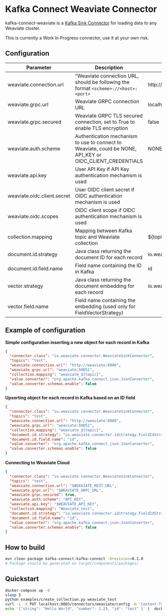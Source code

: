 # Kafka Connect Weaviate Connector

kafka-connect-weaviate is a [Kafka Sink Connector](http://kafka.apache.org/documentation.html#connect)
for loading data to any Weaviate cluster.

This is currently a Work In Progress connector, use it at your own risk.

## Configuration

| Parameter                   | Description                                                                                               | Default value                                         |
|-----------------------------|-----------------------------------------------------------------------------------------------------------|-------------------------------------------------------|
| weaviate.connection.url     | "Weaviate connection URL, should be following the format `<scheme>://<host>:<port>`                       | http://localhost:8080                                 |
| weaviate.grpc.url           | Weaviate GRPC connection URL                                                                              | localhost:50051                                       |
| weaviate.grpc.secured       | Weaviate GRPC TLS secured connection, set to True to enable TLS encryption                                | false                                                 |
| weaviate.auth.scheme        | Authentication mechanism to use to connect to Weaviate, could be NONE, API_KEY or OIDC_CLIENT_CREDENTIALS | NONE                                                  |
| weaviate.api.key            | User API Key if API Key authentication mechanism is used                                                  |                                                       |
| weaviate.oidc.client.secret | User OIDC client secret if OIDC authentication mechanism is used                                          |                                                       |
| weaviate.oidc.scopes        | OIDC client scope if OIDC authentication mechanism is used                                                |                                                       |
| collection.mapping          | Mapping between Kafka topic and Weaviate collection                                                       | ${topic}                                              |
| document.id.strategy        | Java class returning the document ID for each record                                                      | io.weaviate.connector.idstrategy.NoIdStrategy         |
| document.id.field.name      | Field name containing the ID in Kafka                                                                     | id                                                    |
| vector.strategy             | Java class returning the document embedding for each record                                               | io.weaviate.connector.vectorstrategy.NoVectorStrategy |
| vector.field.name           | Field name containing the embedding (used only for FieldVectorStrategy)                                   |                                                       |


## Example of configuration

**Simple configuration inserting a new object for each record in Kafka**
```json
{
  "connector.class": "io.weaviate.connector.WeaviateSinkConnector",
  "topics": "test",
  "weaviate.connection.url": "http://weaviate:8080",
  "weaviate.grpc.url": "weaviate:50051",
  "collection.mapping": "weaviate_${topic}",
  "value.converter": "org.apache.kafka.connect.json.JsonConverter",
  "value.converter.schemas.enable": false
}
```


**Upserting object for each record in Kafka based on an ID field**
```json
{
  "connector.class": "io.weaviate.connector.WeaviateSinkConnector",
  "topics": "test",
  "weaviate.connection.url": "http://weaviate:8080",
  "weaviate.grpc.url": "weaviate:50051",
  "collection.mapping": "weaviate_${topic}",
  "document.id.strategy": "io.weaviate.connector.idstrategy.FieldIdStrategy",
  "document.id.field.name": "id",
  "value.converter": "org.apache.kafka.connect.json.JsonConverter",
  "value.converter.schemas.enable": false
}
```

**Connecting to Weaviate Cloud**
```json
{
  "connector.class": "io.weaviate.connector.WeaviateSinkConnector",
  "topics": "test",
  "weaviate.connection.url": "$WEAVIATE_REST_URL",
  "weaviate.grpc.url": "$WEAVIATE_GRPC_URL",
  "weaviate.grpc.secured": true,
  "weaviate.auth.scheme": "API_KEY",
  "weaviate.api.key": "$WEAVIATE_API_KEY",
  "collection.mapping": "Weaviate_test",
  "document.id.strategy": "io.weaviate.connector.idstrategy.FieldIdStrategy",
  "document.id.field.name": "id",
  "value.converter": "org.apache.kafka.connect.json.JsonConverter",
  "value.converter.schemas.enable": false
}
```


## How to build

```bash
mvn clean package kafka-connect:kafka-connect -Drevision=0.1.0
# Package should be generated on target/components/packages/
```

## Quickstart

```bash
docker-compose up -d
sleep 5
python examples/create_collection.py weaviate_test
curl -i -X PUT localhost:8083/connectors/weaviate/config -H 'Content-Type:application/json' --data @examples/weaviate-upsert-sink.json
echo '{"string": "Hello World", "number": 1.23, "id": "test" }' |  docker-compose exec -T kafka kafka-console-producer --bootstrap-server localhost:9092 --topic test
```
